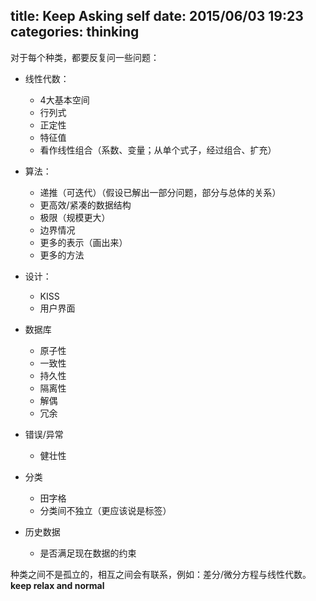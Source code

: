 title: Keep Asking self
date: 2015/06/03 19:23
categories: thinking
---
对于每个种类，都要反复问一些问题：
+ 线性代数：
  + 4大基本空间
  + 行列式
  + 正定性
  + 特征值
  + 看作线性组合（系数、变量；从单个式子，经过组合、扩充）
  
+ 算法：
    + 递推（可迭代）（假设已解出一部分问题，部分与总体的关系）
    + 更高效/紧凑的数据结构
    + 极限（规模更大）
    + 边界情况
    + 更多的表示（画出来）
    + 更多的方法

+ 设计：
    + KISS
    + 用户界面

+ 数据库
    + 原子性
    + 一致性
    + 持久性
    + 隔离性
    + 解偶
    + 冗余
    
+ 错误/异常
    + 健壮性

+ 分类
    + 田字格
    + 分类间不独立（更应该说是标签）

+ 历史数据
    + 是否满足现在数据的约束

种类之间不是孤立的，相互之间会有联系，例如：差分/微分方程与线性代数。     
**keep relax and normal**